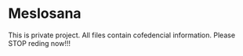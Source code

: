 # Meslosana
This is private project.
All files contain cofedencial information.
Please STOP reding now!!!
